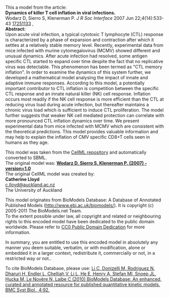

This a model from the article:  
**Dynamics of killer T cell inflation in viral infections.**   
Wodarz D, Sierro S, Klenerman P. _J R Soc Interface_ 2007 Jun 22;4(14):533-43
[17251133](http://www.ncbi.nlm.nih.gov/pubmed/17251133) ,  
**Abstract:**   
Upon acute viral infection, a typical cytotoxic T lymphocyte (CTL) response is
characterized by a phase of expansion and contraction after which it settles
at a relatively stable memory level. Recently, experimental data from mice
infected with murine cytomegalovirus (MCMV) showed different and unusual
dynamics. After acute infection had resolved, some antigen specific CTL
started to expand over time despite the fact that no replicative virus was
detectable. This phenomenon has been termed as "CTL memory inflation". In
order to examine the dynamics of this system further, we developed a
mathematical model analysing the impact of innate and adaptive immune
responses. According to this model, a potentially important contributor to CTL
inflation is competition between the specific CTL response and an innate
natural killer (NK) cell response. Inflation occurs most readily if the NK
cell response is more efficient than the CTL at reducing virus load during
acute infection, but thereafter maintains a chronic virus load which is
sufficient to induce CTL proliferation. The model further suggests that weaker
NK cell mediated protection can correlate with more pronounced CTL inflation
dynamics over time. We present experimental data from mice infected with MCMV
which are consistent with the theoretical predictions. This model provides
valuable information and may help to explain the inflation of CMV specific
CD8+T cells seen in humans as they age.

This model was taken from the [CellML
repository](http://www.cellml.org/models) and automatically converted to SBML.  
The original model was: [ **Wodarz D, Sierro S, Klenerman P. (2007) -
version=1.0**
](http://models.cellml.org/exposure/61368ae57b0bdf4cfbcc0701fd3a35c2)  
The original CellML model was created by:  
**Catherine Lloyd**   
c.lloyd@auckland.ac.nz  
The University of Auckland  

This model originates from BioModels Database: A Database of Annotated
Published Models (http://www.ebi.ac.uk/biomodels/). It is copyright (c)
2005-2011 The BioModels.net Team.  
To the extent possible under law, all copyright and related or neighbouring
rights to this encoded model have been dedicated to the public domain
worldwide. Please refer to [CC0 Public Domain
Dedication](http://creativecommons.org/publicdomain/zero/1.0/) for more
information.

In summary, you are entitled to use this encoded model in absolutely any
manner you deem suitable, verbatim, or with modification, alone or embedded it
in a larger context, redistribute it, commercially or not, in a restricted way
or not..  
  
To cite BioModels Database, please use: [Li C, Donizelli M, Rodriguez N,
Dharuri H, Endler L, Chelliah V, Li L, He E, Henry A, Stefan MI, Snoep JL,
Hucka M, Le Novère N, Laibe C (2010) BioModels Database: An enhanced, curated
and annotated resource for published quantitative kinetic models. BMC Syst
Biol., 4:92.](http://www.ncbi.nlm.nih.gov/pubmed/20587024)

